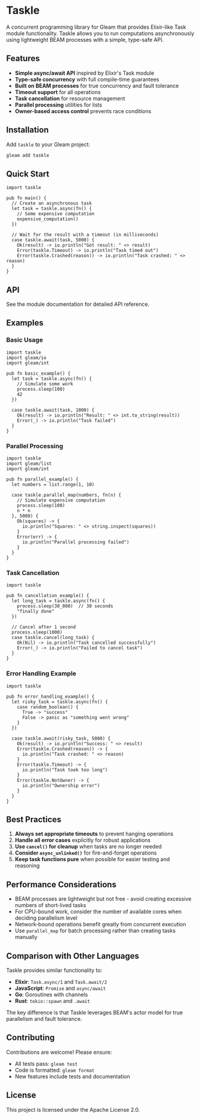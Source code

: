 # Taskle

A concurrent programming library for Gleam that provides Elixir-like Task module functionality. Taskle allows you to run computations asynchronously using lightweight BEAM processes with a simple, type-safe API.

## Features

- **Simple async/await API** inspired by Elixir's Task module
- **Type-safe concurrency** with full compile-time guarantees
- **Built on BEAM processes** for true concurrency and fault tolerance
- **Timeout support** for all operations
- **Task cancellation** for resource management
- **Parallel processing** utilities for lists
- **Owner-based access control** prevents race conditions

## Installation

Add `taskle` to your Gleam project:

```sh
gleam add taskle
```

## Quick Start

```gleam
import taskle

pub fn main() {
  // Create an asynchronous task
  let task = taskle.async(fn() {
    // Some expensive computation
    expensive_computation()
  })

  // Wait for the result with a timeout (in milliseconds)
  case taskle.await(task, 5000) {
    Ok(result) -> io.println("Got result: " <> result)
    Error(taskle.Timeout) -> io.println("Task timed out")
    Error(taskle.Crashed(reason)) -> io.println("Task crashed: " <> reason)
  }
}
```

## API

See the module documentation for detailed API reference.

## Examples

### Basic Usage

```gleam
import taskle
import gleam/io
import gleam/int

pub fn basic_example() {
  let task = taskle.async(fn() {
    // Simulate some work
    process.sleep(100)
    42
  })

  case taskle.await(task, 1000) {
    Ok(result) -> io.println("Result: " <> int.to_string(result))
    Error(_) -> io.println("Task failed")
  }
}
```

### Parallel Processing

```gleam
import taskle
import gleam/list
import gleam/int

pub fn parallel_example() {
  let numbers = list.range(1, 10)

  case taskle.parallel_map(numbers, fn(n) {
    // Simulate expensive computation
    process.sleep(100)
    n * n
  }, 5000) {
    Ok(squares) -> {
      io.println("Squares: " <> string.inspect(squares))
    }
    Error(err) -> {
      io.println("Parallel processing failed")
    }
  }
}
```

### Task Cancellation

```gleam
import taskle

pub fn cancellation_example() {
  let long_task = taskle.async(fn() {
    process.sleep(30_000)  // 30 seconds
    "finally done"
  })

  // Cancel after 1 second
  process.sleep(1000)
  case taskle.cancel(long_task) {
    Ok(Nil) -> io.println("Task cancelled successfully")
    Error(_) -> io.println("Failed to cancel task")
  }
}
```

### Error Handling Example

```gleam
import taskle

pub fn error_handling_example() {
  let risky_task = taskle.async(fn() {
    case random_boolean() {
      True -> "success"
      False -> panic as "something went wrong"
    }
  })

  case taskle.await(risky_task, 5000) {
    Ok(result) -> io.println("Success: " <> result)
    Error(taskle.Crashed(reason)) -> {
      io.println("Task crashed: " <> reason)
    }
    Error(taskle.Timeout) -> {
      io.println("Task took too long")
    }
    Error(taskle.NotOwner) -> {
      io.println("Ownership error")
    }
  }
}
```

## Best Practices

1. **Always set appropriate timeouts** to prevent hanging operations
2. **Handle all error cases** explicitly for robust applications
3. **Use `cancel()` for cleanup** when tasks are no longer needed
4. **Consider `async_unlinked()`** for fire-and-forget operations
5. **Keep task functions pure** when possible for easier testing and reasoning

## Performance Considerations

- BEAM processes are lightweight but not free - avoid creating excessive numbers of short-lived tasks
- For CPU-bound work, consider the number of available cores when deciding parallelism level
- Network-bound operations benefit greatly from concurrent execution
- Use `parallel_map` for batch processing rather than creating tasks manually

## Comparison with Other Languages

Taskle provides similar functionality to:

- **Elixir**: `Task.async/1` and `Task.await/2`
- **JavaScript**: `Promise` and `async/await`
- **Go**: Goroutines with channels
- **Rust**: `tokio::spawn` and `.await`

The key difference is that Taskle leverages BEAM's actor model for true parallelism and fault tolerance.

## Contributing

Contributions are welcome! Please ensure:

- All tests pass: `gleam test`
- Code is formatted: `gleam format`
- New features include tests and documentation

## License

This project is licensed under the Apache License 2.0.